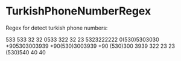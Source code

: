 # TurkishPhoneNumberRegex
Regex for detect turkish phone numbers:

533 533 32 32
0533 322 32 23 
5323222222
0(530)5303030
+905303003939
+90(530)3003939
+90 (530)300 3939
322 23 23
(530)540 40 40

